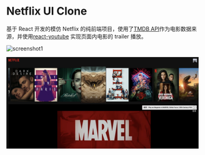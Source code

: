 # Netflix UI Clone

基于 React 开发的模仿 Netflix 的纯前端项目，使用了[TMDB API](https://www.themoviedb.org/documentation/api)作为电影数据来源，并使用[react-youtube](https://www.npmjs.com/package/react-youtube) 实现页面内电影的 trailer 播放。

![screenshot1](screenshot/screenshot1.png)

![screenshot2](screenshot/screenshot2.png)
